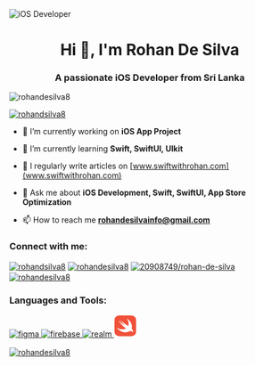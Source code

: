 <img src="https://i.postimg.cc/CMJcg1bf/2.png" alt="iOS Developer">
<h1 align="center">Hi 👋, I'm Rohan De Silva</h1>
<h3 align="center">A passionate iOS Developer from Sri Lanka</h3>

<p align="left"> <img src="https://komarev.com/ghpvc/?username=rohandesilva8&label=Profile%20views&color=0e75b6&style=flat" alt="rohandesilva8" /> </p>

<p align="left"> <a href="https://twitter.com/rohandsilva8" target="blank"><img src="https://img.shields.io/twitter/follow/rohandsilva8?logo=twitter&style=for-the-badge" alt="rohandsilva8" /></a> </p>

- 🔭 I’m currently working on **iOS App Project**

- 🌱 I’m currently learning **Swift, SwiftUI, UIkit**

- 📝 I regularly write articles on [www.swiftwithrohan.com](www.swiftwithrohan.com)

- 💬 Ask me about **iOS Development, Swift, SwiftUI, App Store Optimization**

- 📫 How to reach me **rohandesilvainfo@gmail.com**

<h3 align="left">Connect with me:</h3>
<p align="left">
<a href="https://twitter.com/rohandsilva8" target="blank"><img align="center" src="https://raw.githubusercontent.com/rahuldkjain/github-profile-readme-generator/master/src/images/icons/Social/twitter.svg" alt="rohandsilva8" height="30" width="40" /></a>
<a href="https://linkedin.com/in/rohandesilva8" target="blank"><img align="center" src="https://raw.githubusercontent.com/rahuldkjain/github-profile-readme-generator/master/src/images/icons/Social/linked-in-alt.svg" alt="rohandesilva8" height="30" width="40" /></a>
<a href="https://stackoverflow.com/users/20908749/rohan-de-silva" target="blank"><img align="center" src="https://raw.githubusercontent.com/rahuldkjain/github-profile-readme-generator/master/src/images/icons/Social/stack-overflow.svg" alt="20908749/rohan-de-silva" height="30" width="40" /></a>
<a href="https://dribbble.com/rohandesilva8" target="blank"><img align="center" src="https://raw.githubusercontent.com/rahuldkjain/github-profile-readme-generator/master/src/images/icons/Social/dribbble.svg" alt="rohandesilva8" height="30" width="40" /></a>
</p>

<h3 align="left">Languages and Tools:</h3>
<p align="left"> <a href="https://www.figma.com/" target="_blank" rel="noreferrer"> <img src="https://www.vectorlogo.zone/logos/figma/figma-icon.svg" alt="figma" width="40" height="40"/> </a> <a href="https://firebase.google.com/" target="_blank" rel="noreferrer"> <img src="https://www.vectorlogo.zone/logos/firebase/firebase-icon.svg" alt="firebase" width="40" height="40"/> </a> <a href="https://realm.io/" target="_blank" rel="noreferrer"> <img src="https://raw.githubusercontent.com/bestofjs/bestofjs-webui/8665e8c267a0215f3159df28b33c365198101df5/public/logos/realm.svg" alt="realm" width="40" height="40"/> </a> <a href="https://developer.apple.com/swift/" target="_blank" rel="noreferrer"> <img src="https://raw.githubusercontent.com/devicons/devicon/master/icons/swift/swift-original.svg" alt="swift" width="40" height="40"/>

<p><img align="center" src="https://github-readme-stats.vercel.app/api/top-langs?username=rohandesilva8&show_icons=true&locale=en&layout=compact" alt="rohandesilva8" /></p>
